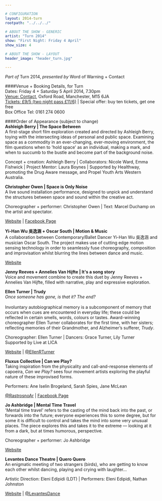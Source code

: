 ```yaml
---

# CONFIGURATION
layout: 2014-turn
rootpath: "../../../"

# ABOUT THE SHOW - GENERIC
artist: "Turn 2014"
show: "First Night: Friday 4 April"
show_size: 4

# ABOUT THE SHOW - LAYOUT
header_image: "header_turn.jpg"

---
```

*Part of* Turn 2014, *presented by* Word of Warning + Contact       
     
####Venue + Booking Details, for Turn        
Dates: Friday 4 + Saturday 5 April 2014, 7.30pm    
[Venue: Contact](http://contactmcr.com/visit/getting-here/), Oxford Road, Manchester, M15 6JA    
[Tickets: £9/5 (two night pass £11/6)](https://contactmcr.com/whats-on/13070-turn-2014/booking/) | Special offer: buy ten tickets, get one free    
Box Office Tel: 0161 274 0600    
        
####Order of Appearance (subject to change)      
**Ashleigh Berry | The Space Between**          
A first-stage short film exploration created and directed by Ashleigh Berry, toying with the intersecting ideas of personal and public space. Examining space as a commodity in an ever-changing, ever-moving environment, the film questions when to 'hold space' as an individual, making a mark, and when to succumb to the bustle and become part of the background noise.

Concept + creation: Ashleigh Berry | Collaborators: Nicole Ward, Emma Fishwick | Project Mentor: Laura Boynes | Supported by Healthway, promoting the Drug Aware message, and Propel Youth Arts Western Australia.        
          
**Christopher Owen | Space is Only Noise**           
A live sound installation performance, designed to unpick and understand the structures between space and sound within the creative act.       
        
Choreographer + performer: Christopher Owen | Text: Marcel Duchamp on the artist and spectator.       
         
[Website](http://percussivecustomerprojectsblog.wordpress.com) | [Facebook Page](http://www.facebook.com/pages/Percussive-Customer-Projects/294267203937911)
	      
**Yi-Han Wu 吳逸涵 + Oscar South | Motion & Music**        
A collaboration between Contemporary/Ballet Dancer Yi-Han Wu 吳逸涵 and musician Oscar South. The project makes use of cutting edge motion sensing technology in order to seamlessly fuse choreography, composition and improvisation whilst blurring the lines between dance and music.        
          
[Website](http://motionmusic.riseresolution.com) 
        
**Jenny Reeves + Annelies Van Hijfte | It's a song story**        
Voice and movement combine to create this duet by Jenny Reeves + Annelies Van Hijfte, filled with narrative, play and expressive exploration.         
          
**Ellen Turner | Trudy**           
*Once someone has gone, is that it? The end?*       
         
Involuntary autobiographical memory is a subcomponent of memory that occurs when cues are encountered in everyday life; these could be reflected in certain smells, words, colours or tastes. Award-winning choreographer Ellen Turner collaborates for the first time, with her sisters; reflecting memories of their Grandmother, and Alzheimer’s sufferer, *Trudy*.     
        
Choreographer: Ellen Turner | Dancers: Grace Turner, Lily Turner      
Supported by Live at LICA      
      
[Website](http://ellenturner.webs.com) | [@EllenRTurner](http://twitter.com/EllenRTurner)     
        
**Fluxus Collective | Can we Play?**        
Taking inspiration from the physicality and call-and-response elements of capoeira, *Can we Play?* sees four movement artists exploring the playful nature of these improvised forms.     
          
Performers: Ane Iselin Brogeland, Sarah Spies, Jane McLean        
           
[@RastrosnoAr](http://twitter.com/RastrosnoAr) | [Facebook Page](http://www.facebook.com/janemcleandanceartist)
           
 **Jo Ashbridge | Mental Time Travel**        
'Mental time travel' refers to the casting of the mind back into the past, or forwards into the future; everyone experiences this to some degree, but for some it is difficult to control and takes the mind into some very unusual places. The piece explores this and takes it to the extreme — looking at it from a dark, but at times humorous, perspective.      
       
Choreographer + performer: Jo Ashbridge       
          
[Website](http://joashbridgedance.wordpress.com)       
           
**Levantes Dance Theatre | Quero Quero**        
An enigmatic meeting of two strangers (birds), who are getting to know each other whilst dancing, playing and crying with laughter…      
           
Artistic Direction: Eleni Edipidi (LDT) | Performers: Eleni Edipidi, Nathan Johnston        
        
[Website](http://www.levantesdancetheatre.org) | [@LevantesDance](http://twitter.com/LevantesDance)
